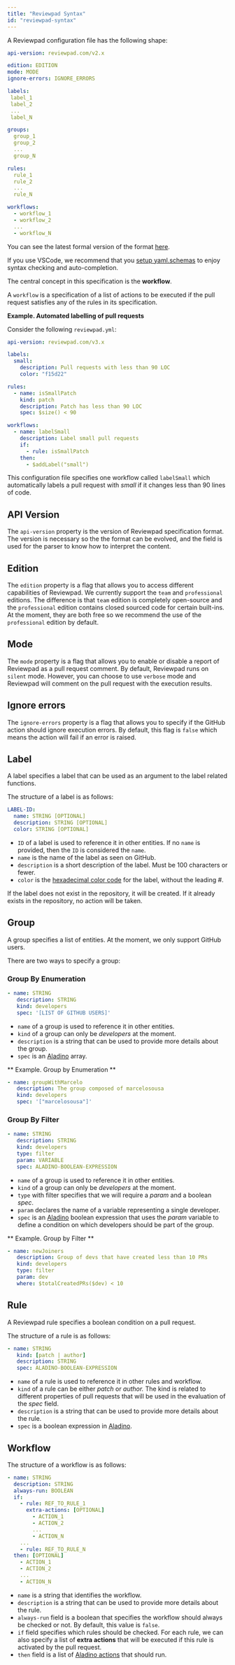 ```yaml
---
title: "Reviewpad Syntax"
id: "reviewpad-syntax"
---
```

A Reviewpad configuration file has the following shape:

```yaml
api-version: reviewpad.com/v2.x

edition: EDITION
mode: MODE
ignore-errors: IGNORE_ERRORS

labels:
 label_1
 label_2
 ...
 label_N

groups:
  group_1
  group_2
  ...
  group_N

rules:
  rule_1
  rule_2
  ...
  rule_N

workflows:
  - workflow_1
  - workflow_2
  ...
  - workflow_N
```

You can see the latest formal version of the format [here](https://github.com/reviewpad/schemas/blob/bf08b1000ca37a941c5d7533499f575be205c2db/latest/schema.json).

If you use VSCode, we recommend that you [setup yaml.schemas](../tooling/vscode-reviewpad-yaml-schema) to enjoy syntax checking and auto-completion.

The central concept in this specification is the **workflow**. 

A `workflow` is a specification of a list of actions to be executed if the pull request satisfies any of the rules in its specification.

**Example. Automated labelling of pull requests**

Consider the following `reviewpad.yml`:

```yaml
api-version: reviewpad.com/v3.x

labels:
  small:
    description: Pull requests with less than 90 LOC
    color: "f15d22"

rules:
  - name: isSmallPatch
    kind: patch
    description: Patch has less than 90 LOC
    spec: $size() < 90

workflows:
  - name: labelSmall
    description: Label small pull requests
    if:
      - rule: isSmallPatch
    then:
      - $addLabel("small")
```

This configuration file specifies one workflow called `labelSmall` which automatically labels a pull request with _small_ if it changes less than 90 lines of code.

## API Version

The `api-version` property is the version of Reviewpad specification format. The version is necessary so the the format can be evolved, and the field is used for the parser to know how to interpret the content.

## Edition

The `edition` property is a flag that allows you to access different capabilities of Reviewpad. We currently support the `team` and `professional` editions. The difference is that `team` edition is completely open-source and the `professional` edition contains closed sourced code for certain built-ins. At the moment, they are both free so we recommend the use of the `professional` edition by default.

## Mode

The `mode` property is a flag that allows you to enable or disable a report of Reviewpad as a pull request comment. By default, Reviewpad runs on `silent` mode. However, you can choose to use `verbose` mode and Reviewpad will comment on the pull request with the execution results.

## Ignore errors

The `ignore-errors` property is a flag that allows you to specify if the GitHub action should ignore execution errors. By default, this flag is `false` which means the action will fail if an error is raised.

## Label

A label specifies a label that can be used as an argument to the label related functions. 

The structure of a label is as follows:

```yaml
LABEL-ID:
  name: STRING [OPTIONAL]
  description: STRING [OPTIONAL]
  color: STRING [OPTIONAL] 
```

- `ID` of a label is used to reference it in other entities. If no `name` is provided, then the `ID` is considered the `name`.
- `name` is the name of the label as seen on GitHub.
- `description` is a short description of the label. Must be 100 characters or fewer.
- `color` is the [hexadecimal color code](https://www.color-hex.com/) for the label, without the leading #.

If the label does not exist in the repository, it will be created. If it already exists in the repository, no action will be taken.

## Group

A group specifies a list of entities. At the moment, we only support GitHub users.

There are two ways to specify a group:

### Group By Enumeration

```yaml
- name: STRING
   description: STRING
   kind: developers
   spec: '[LIST OF GITHUB USERS]'
```

- `name` of a group is used to reference it in other entities.
- `kind` of a group can only be _developers_ at the moment.
- `description` is a string that can be used to provide more details about the group.
- `spec` is an [Aladino](./aladino-specification) array.

** Example. Group by Enumeration **

```yaml
- name: groupWithMarcelo
   description: The group composed of marcelosousa
   kind: developers
   spec: '["marcelosousa"]'
```

### Group By Filter

```yaml
- name: STRING
   description: STRING
   kind: developers
   type: filter
   param: VARIABLE
   spec: ALADINO-BOOLEAN-EXPRESSION
```

- `name` of a group is used to reference it in other entities.
- `kind` of a group can only be _developers_ at the moment.
- `type` with filter specifies that we will require a _param_ and a boolean _spec_.
- `param` declares the name of a variable representing a single developer.
- `spec` is an [Aladino](./aladino-specification) boolean expression that uses the _param_ variable to define a condition on which developers should be part of the group.

** Example. Group by Filter **

```yaml
- name: newJoiners
   description: Group of devs that have created less than 10 PRs
   kind: developers
   type: filter
   param: dev
   where: $totalCreatedPRs($dev) < 10
```

## Rule

A Reviewpad rule specifies a boolean condition on a pull request. 

The structure of a rule is as follows:

```yaml
- name: STRING
   kind: [patch | author]
   description: STRING
   spec: ALADINO-BOOLEAN-EXPRESSION
```

- `name` of a rule is used to reference it in other rules and workflow. 
- `kind` of a rule can be either _patch_ or _author._ The kind is related to different properties of pull requests that will be used in the evaluation of the _spec_ field.
- `description` is a string that can be used to provide more details about the rule.
- `spec` is a boolean expression in [Aladino](./aladino-specification).

## Workflow

The structure of a workflow is as follows:

```yaml
- name: STRING
  description: STRING
  always-run: BOOLEAN
  if:
    - rule: REF_TO_RULE_1
      extra-actions: [OPTIONAL]
        - ACTION_1
        - ACTION_2
        ...
        - ACTION_N
    ...
    - rule: REF_TO_RULE_N
  then: [OPTIONAL]
    - ACTION_1
    - ACTION_2
    ...
    - ACTION_N
```

- `name` is a string that identifies the workflow.
- `description` is a string that can be used to provide more details about the rule.
- `always-run` field is a boolean that specifies the workflow should always be checked or not. By default, this value is `false`.
- `if` field specifies which rules should be checked. For each rule, we can also specify a list of **extra actions** that will be executed if this rule is activated by the pull request.
- `then` field is a list of [Aladino actions](./aladino-specification/aladino-built-ins#actions) that should run.
